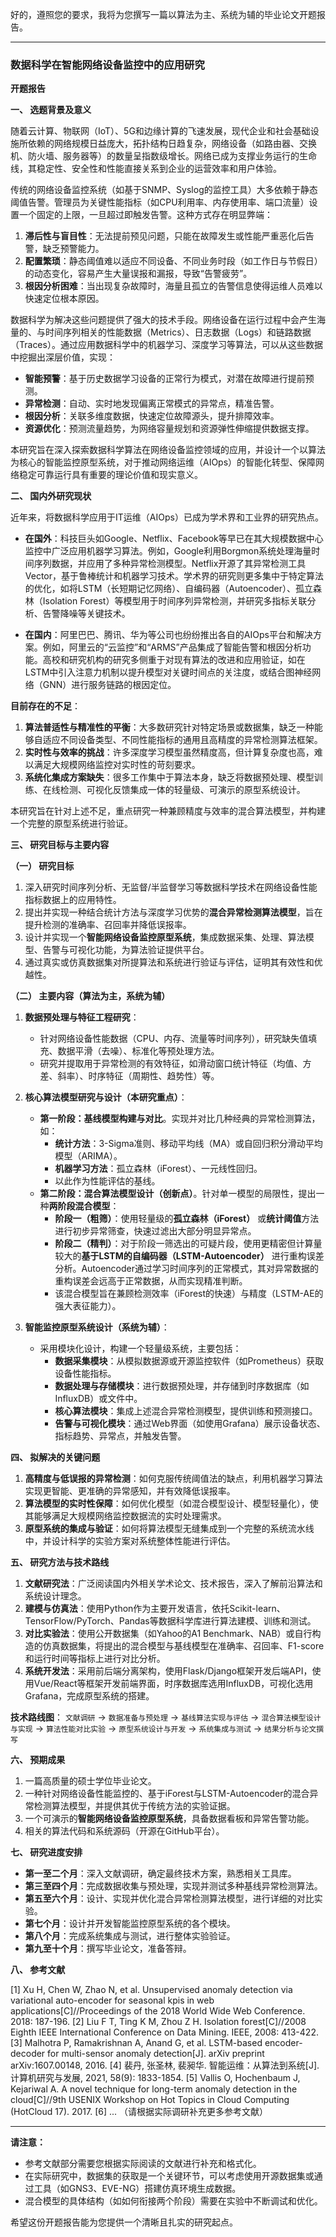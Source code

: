 好的，遵照您的要求，我将为您撰写一篇以算法为主、系统为辅的毕业论文开题报告。

---

### **数据科学在智能网络设备监控中的应用研究**

**开题报告**

**一、 选题背景及意义**

随着云计算、物联网（IoT）、5G和边缘计算的飞速发展，现代企业和社会基础设施所依赖的网络规模日益庞大，拓扑结构日趋复杂，网络设备（如路由器、交换机、防火墙、服务器等）的数量呈指数级增长。网络已成为支撑业务运行的生命线，其稳定性、安全性和性能直接关系到企业的运营效率和用户体验。

传统的网络设备监控系统（如基于SNMP、Syslog的监控工具）大多依赖于静态阈值告警。管理员为关键性能指标（如CPU利用率、内存使用率、端口流量）设置一个固定的上限，一旦超过即触发告警。这种方式存在明显弊端：
1.  **滞后性与盲目性**：无法提前预见问题，只能在故障发生或性能严重恶化后告警，缺乏预警能力。
2.  **配置繁琐**：静态阈值难以适应不同设备、不同业务时段（如工作日与节假日）的动态变化，容易产生大量误报和漏报，导致“告警疲劳”。
3.  **根因分析困难**：当出现复杂故障时，海量且孤立的告警信息使得运维人员难以快速定位根本原因。

数据科学为解决这些问题提供了强大的技术手段。网络设备在运行过程中会产生海量的、与时间序列相关的性能数据（Metrics）、日志数据（Logs）和链路数据（Traces）。通过应用数据科学中的机器学习、深度学习等算法，可以从这些数据中挖掘出深层价值，实现：
*   **智能预警**：基于历史数据学习设备的正常行为模式，对潜在故障进行提前预测。
*   **异常检测**：自动、实时地发现偏离正常模式的异常点，精准告警。
*   **根因分析**：关联多维度数据，快速定位故障源头，提升排障效率。
*   **资源优化**：预测流量趋势，为网络容量规划和资源弹性伸缩提供数据支撑。

本研究旨在深入探索数据科学算法在网络设备监控领域的应用，并设计一个以算法为核心的智能监控原型系统，对于推动网络运维（AIOps）的智能化转型、保障网络稳定可靠运行具有重要的理论价值和现实意义。

**二、 国内外研究现状**

近年来，将数据科学应用于IT运维（AIOps）已成为学术界和工业界的研究热点。

*   **在国外**：科技巨头如Google、Netflix、Facebook等早已在其大规模数据中心监控中广泛应用机器学习算法。例如，Google利用Borgmon系统处理海量时间序列数据，并应用了多种异常检测模型。Netflix开源了其异常检测工具Vector，基于鲁棒统计和机器学习技术。学术界的研究则更多集中于特定算法的优化，如将LSTM（长短期记忆网络）、自编码器（Autoencoder）、孤立森林（Isolation Forest）等模型用于时间序列异常检测，并研究多指标关联分析、告警降噪等关键技术。

*   **在国内**：阿里巴巴、腾讯、华为等公司也纷纷推出各自的AIOps平台和解决方案。例如，阿里云的“云监控”和“ARMS”产品集成了智能告警和根因分析功能。高校和研究机构的研究多侧重于对现有算法的改进和应用验证，如在LSTM中引入注意力机制以提升模型对关键时间点的关注度，或结合图神经网络（GNN）进行服务链路的根因定位。

**目前存在的不足**：
1.  **算法普适性与精准性的平衡**：大多数研究针对特定场景或数据集，缺乏一种能够自适应不同设备类型、不同性能指标的通用且高精度的异常检测算法框架。
2.  **实时性与效率的挑战**：许多深度学习模型虽然精度高，但计算复杂度也高，难以满足大规模网络监控对实时性的苛刻要求。
3.  **系统化集成方案缺失**：很多工作集中于算法本身，缺乏将数据预处理、模型训练、在线检测、可视化反馈集成一体的轻量级、可演示的原型系统设计。

本研究旨在针对上述不足，重点研究一种兼顾精度与效率的混合算法模型，并构建一个完整的原型系统进行验证。

**三、 研究目标与主要内容**

**（一） 研究目标**
1.  深入研究时间序列分析、无监督/半监督学习等数据科学技术在网络设备性能指标数据上的应用特性。
2.  提出并实现一种结合统计方法与深度学习优势的**混合异常检测算法模型**，旨在提升检测的准确率、召回率并降低误报率。
3.  设计并实现一个**智能网络设备监控原型系统**，集成数据采集、处理、算法模型、告警与可视化功能，为算法验证提供平台。
4.  通过真实或仿真数据集对所提算法和系统进行验证与评估，证明其有效性和优越性。

**（二） 主要内容（算法为主，系统为辅）**

1.  **数据预处理与特征工程研究**：
    *   针对网络设备性能数据（CPU、内存、流量等时间序列），研究缺失值填充、数据平滑（去噪）、标准化等预处理方法。
    *   研究并提取用于异常检测的有效特征，如滑动窗口统计特征（均值、方差、斜率）、时序特征（周期性、趋势性）等。

2.  **核心算法模型研究与设计（本研究重点）**：
    *   **第一阶段：基线模型构建与对比**。实现并对比几种经典的异常检测算法，如：
        *   **统计方法**：3-Sigma准则、移动平均线（MA）或自回归积分滑动平均模型（ARIMA）。
        *   **机器学习方法**：孤立森林（iForest）、一元线性回归。
        *   以此作为性能评估的基线。
    *   **第二阶段：混合算法模型设计（创新点）**。针对单一模型的局限性，提出一种**两阶段混合模型**：
        *   **阶段一（粗筛）**：使用轻量级的**孤立森林（iForest）** 或**统计阈值**方法进行初步异常筛查，快速过滤出大部分明显异常点。
        *   **阶段二（精判）**：对于阶段一筛选出的可疑片段，使用更精密但计算量较大的**基于LSTM的自编码器（LSTM-Autoencoder）** 进行重构误差分析。Autoencoder通过学习时间序列的正常模式，其对异常数据的重构误差会远高于正常数据，从而实现精准判断。
        *   该混合模型旨在兼顾检测效率（iForest的快速）与精度（LSTM-AE的强大表征能力）。

3.  **智能监控原型系统设计（系统为辅）**：
    *   采用模块化设计，构建一个轻量级系统，主要包括：
        *   **数据采集模块**：从模拟数据源或开源监控软件（如Prometheus）获取设备性能指标。
        *   **数据处理与存储模块**：进行数据预处理，并存储到时序数据库（如InfluxDB）或文件中。
        *   **核心算法模块**：集成上述混合异常检测模型，提供训练和预测接口。
        *   **告警与可视化模块**：通过Web界面（如使用Grafana）展示设备状态、指标趋势、异常点，并触发告警。

**四、 拟解决的关键问题**

1.  **高精度与低误报的异常检测**：如何克服传统阈值法的缺点，利用机器学习算法实现更智能、更准确的异常感知，并有效降低误报率。
2.  **算法模型的实时性保障**：如何优化模型（如混合模型设计、模型轻量化），使其能够满足大规模网络监控数据流的实时处理需求。
3.  **原型系统的集成与验证**：如何将算法模型无缝集成到一个完整的系统流水线中，并设计科学的实验方案对系统整体性能进行评估。

**五、 研究方法与技术路线**

1.  **文献研究法**：广泛阅读国内外相关学术论文、技术报告，深入了解前沿算法和系统设计理念。
2.  **建模与仿真法**：使用Python作为主要开发语言，依托Scikit-learn、TensorFlow/PyTorch、Pandas等数据科学库进行算法建模、训练和测试。
3.  **对比实验法**：使用公开数据集（如Yahoo的A1 Benchmark、NAB）或自行构造的仿真数据集，将提出的混合模型与基线模型在准确率、召回率、F1-score和运行时间等指标上进行对比分析。
4.  **系统开发法**：采用前后端分离架构，使用Flask/Django框架开发后端API，使用Vue/React等框架开发前端界面，时序数据库选用InfluxDB，可视化选用Grafana，完成原型系统的搭建。

**技术路线图**：
`文献调研` -> `数据准备与预处理` -> `基线算法实现与评估` -> `混合算法模型设计与实现` -> `算法性能对比实验` -> `原型系统设计与开发` -> `系统集成与测试` -> `结果分析与论文撰写`

**六、 预期成果**

1.  一篇高质量的硕士学位毕业论文。
2.  一种针对网络设备性能监控的、基于iForest与LSTM-Autoencoder的混合异常检测算法模型，并提供其优于传统方法的实验证据。
3.  一个可演示的**智能网络设备监控原型系统**，具备数据看板和异常告警功能。
4.  相关的算法代码和系统源码（开源在GitHub平台）。

**七、 研究进度安排**

*   **第一至二个月**：深入文献调研，确定最终技术方案，熟悉相关工具库。
*   **第三至四个月**：完成数据收集与预处理，实现并测试多种基线异常检测算法。
*   **第五至六个月**：设计、实现并优化混合异常检测算法模型，进行详细的对比实验。
*   **第七个月**：设计并开发智能监控原型系统的各个模块。
*   **第八个月**：完成系统集成与测试，进行整体实验验证。
*   **第九至十个月**：撰写毕业论文，准备答辩。

**八、 参考文献**

[1] Xu H, Chen W, Zhao N, et al. Unsupervised anomaly detection via variational auto-encoder for seasonal kpis in web applications[C]//Proceedings of the 2018 World Wide Web Conference. 2018: 187-196.
[2] Liu F T, Ting K M, Zhou Z H. Isolation forest[C]//2008 Eighth IEEE International Conference on Data Mining. IEEE, 2008: 413-422.
[3] Malhotra P, Ramakrishnan A, Anand G, et al. LSTM-based encoder-decoder for multi-sensor anomaly detection[J]. arXiv preprint arXiv:1607.00148, 2016.
[4] 裴丹, 张圣林, 裴昶华. 智能运维：从算法到系统[J]. 计算机研究与发展, 2021, 58(9): 1833-1854.
[5] Vallis O, Hochenbaum J, Kejariwal A. A novel technique for long-term anomaly detection in the cloud[C]//9th USENIX Workshop on Hot Topics in Cloud Computing (HotCloud 17). 2017.
[6] ... （请根据实际调研补充更多参考文献）

---

**请注意：**
*   参考文献部分需要您根据实际阅读的文献进行补充和格式化。
*   在实际研究中，数据集的获取是一个关键环节，可以考虑使用开源数据集或通过工具（如GNS3、EVE-NG）搭建仿真环境生成数据。
*   混合模型的具体结构（如如何衔接两个阶段）需要在实验中不断调试和优化。

希望这份开题报告能为您提供一个清晰且扎实的研究起点。